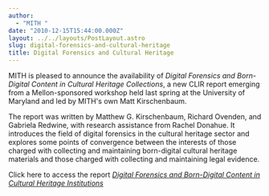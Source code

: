 ```yaml
---
author:
  - "MITH "
date: "2010-12-15T15:44:00.000Z"
layout: ../../layouts/PostLayout.astro
slug: digital-forensics-and-cultural-heritage
title: Digital Forensics and Cultural Heritage
---
```


MITH is pleased to announce the availability of _Digital Forensics and Born-Digital Content in Cultural Heritage Collections_, a new CLIR report emerging from a Mellon-sponsored workshop held last spring at the University of Maryland and led by MITH's own Matt Kirschenbaum.

The report was written by Matthew G. Kirschenbaum, Richard Ovenden, and Gabriela Redwine, with research assistance from Rachel Donahue. It introduces the field of digital forensics in the cultural heritage sector and explores some points of convergence between the interests of those charged with collecting and maintaining born-digital cultural heritage materials and those charged with collecting and maintaining legal evidence.

Click here to access the report [_Digital Forensics and Born-Digital Content in Cultural Heritage Institutions_](http://hdl.handle.net/1903/14722)
